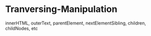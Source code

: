 # Tranversing-Manipulation
 innerHTML, outerText, parentElement, nextElementSibling, children, childNodes, etc
